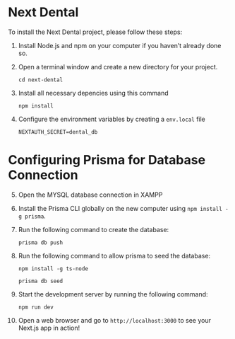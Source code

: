 
# Next Dental 

To install the Next Dental project, please follow these steps:

1.  Install Node.js and npm on your computer if you haven’t already done so.
2.  Open a terminal window and create a new directory for your project.
 
    ```cd next-dental```
    
3. Install all necessary depencies using this command 

	  ```npm install```

4. Configure the environment variables by creating a `env.local` file 
	
    ```NEXTAUTH_SECRET=dental_db```

# Configuring Prisma for Database Connection

5. Open the MYSQL database connection in XAMPP 

6. Install the Prisma CLI globally on the new computer using `npm install -g prisma`.

   
7. Run the following command to create the database:

     ```prisma db push```
   
8. Run the following command to allow prisma to seed the database:    

 
      ```npm install -g ts-node```

      ```prisma db seed```
      
9.  Start the development server by running the following command:
	
    ```npm run dev```
    
10. Open a web browser and go to `http://localhost:3000` to see your Next.js app in action!






